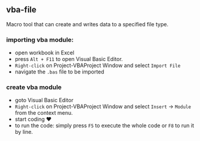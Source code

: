 ## vba-file
Macro tool that can create and writes data to a specified file type.

### importing vba module:

- open workbook in Excel <br>
- press `Alt + F11` to open Visual Basic Editor. <br>
- `Right-click` on Project-VBAProject Window and select `Import File` <br>
- navigate the `.bas` file to be imported <br>

### create vba module

- goto Visual Basic Editor <br>
- `Right-click` on Project-VBAProject Window and select `Insert` &rarr; `Module` from the context menu. <br>
- start coding :heart: <br>
- to run the code: simply press `F5` to execute the whole code or `F8` to run it by line.
<!-- 
  comment [//-]
-->
